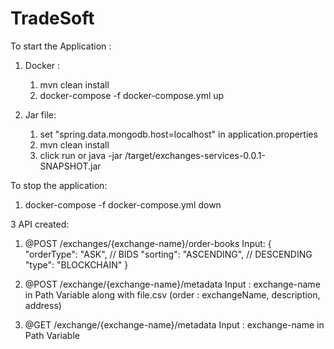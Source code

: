 # TradeSoft
To start the Application : 
1. Docker :
   1. mvn clean install
   2. docker-compose -f docker-compose.yml up

2. Jar file: 
   1. set "spring.data.mongodb.host=localhost" in application.properties
   2. mvn clean install
   3. click run or java -jar <path to project root>/target/exchanges-services-0.0.1-SNAPSHOT.jar

To stop the application: 
1. docker-compose -f docker-compose.yml down

3 API created: 
1. @POST /exchanges/{exchange-name}/order-books
   Input: {
   "orderType": "ASK", // BIDS
   "sorting": "ASCENDING", // DESCENDING
   "type": "BLOCKCHAIN"
   }

2. @POST /exchange/{exchange-name}/metadata
   Input : exchange-name in Path Variable along with file.csv (order : exchangeName, description, address)

3. @GET /exchange/{exchange-name}/metadata
Input : exchange-name in Path Variable
